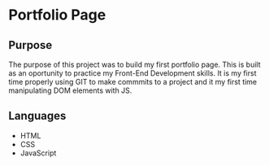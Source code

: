 # Portfolio Page

## Purpose

The purpose of this project was to build my first portfolio page. This is built as an oportunity to practice my Front-End Development skills. It is my first time properly using GIT to make commmits to a project and it my first time manipulating DOM elements with JS. 

## Languages 

- HTML 
- CSS 
- JavaScript


